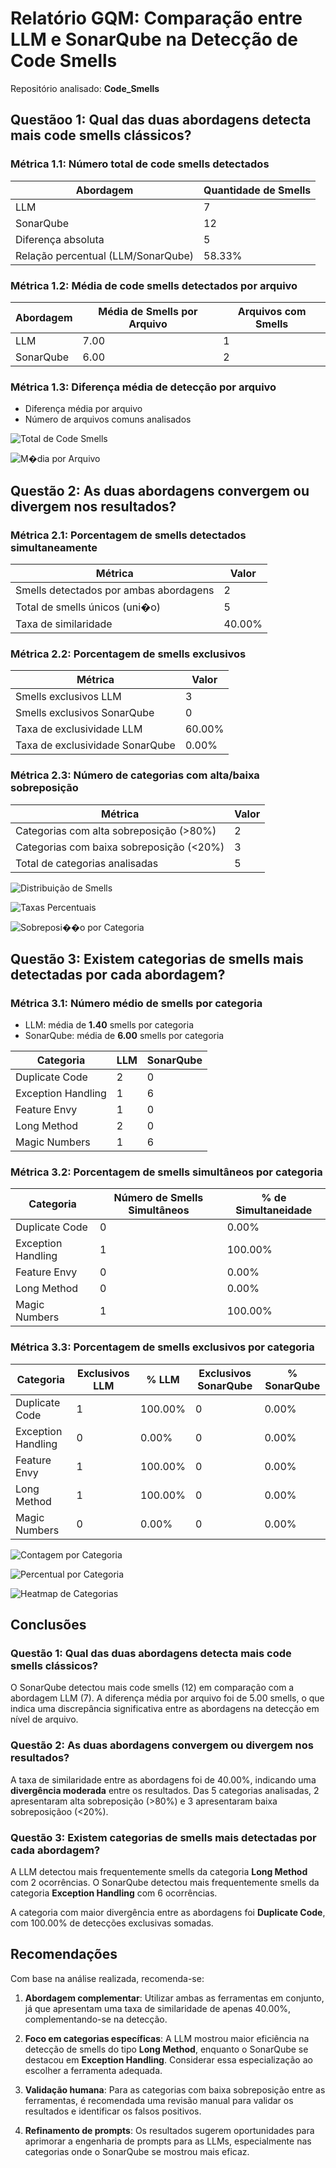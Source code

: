 # Relatório GQM: Comparação entre LLM e SonarQube na Detecção de Code Smells

Repositório analisado: **Code_Smells**

## Questãoo 1: Qual das duas abordagens detecta mais code smells clássicos?

### Métrica 1.1: Número total de code smells detectados

| Abordagem | Quantidade de Smells |
|-----------|----------------------|
| LLM | 7 |
| SonarQube | 12 |
| Diferença absoluta | 5 |
| Relação percentual (LLM/SonarQube) | 58.33% |

### Métrica 1.2: Média de code smells detectados por arquivo

| Abordagem | Média de Smells por Arquivo | Arquivos com Smells |
|-----------|------------------------------|---------------------|
| LLM | 7.00 | 1 |
| SonarQube | 6.00 | 2 |

### Métrica 1.3: Diferença média de detecção por arquivo

- Diferença média por arquivo
- Número de arquivos comuns analisados

![Total de Code Smells](./q1_total_smells.png)

![M�dia por Arquivo](./q1_media_por_arquivo.png)

## Questão 2: As duas abordagens convergem ou divergem nos resultados?

### Métrica 2.1: Porcentagem de smells detectados simultaneamente

| Métrica | Valor |
|---------|-------|
| Smells detectados por ambas abordagens | 2 |
| Total de smells únicos (uni�o) | 5 |
| Taxa de similaridade | 40.00% |

### Métrica 2.2: Porcentagem de smells exclusivos

| Métrica | Valor |
|---------|-------|
| Smells exclusivos LLM | 3 |
| Smells exclusivos SonarQube | 0 |
| Taxa de exclusividade LLM | 60.00% |
| Taxa de exclusividade SonarQube | 0.00% |

### Métrica 2.3: Número de categorias com alta/baixa sobreposição

| Métrica | Valor |
|---------|-------|
| Categorias com alta sobreposição (>80%) | 2 |
| Categorias com baixa sobreposição (<20%) | 3 |
| Total de categorias analisadas | 5 |

![Distribuição de Smells](./q2_distribuicao_smells.png)

![Taxas Percentuais](./q2_taxas_percentuais.png)

![Sobreposi��o por Categoria](./q2_sobreposicao_por_categoria.png)

## Questão 3: Existem categorias de smells mais detectadas por cada abordagem?

### Métrica 3.1: Número médio de smells por categoria

- LLM: média de **1.40** smells por categoria
- SonarQube: média de **6.00** smells por categoria

| Categoria | LLM | SonarQube |
|-----------|-----|----------|
| Duplicate Code | 2 | 0 |
| Exception Handling | 1 | 6 |
| Feature Envy | 1 | 0 |
| Long Method | 2 | 0 |
| Magic Numbers | 1 | 6 |

### Métrica 3.2: Porcentagem de smells simultâneos por categoria

| Categoria | Número de Smells Simultâneos | % de Simultaneidade |
|-----------|------------------------------|--------------------|
| Duplicate Code | 0 | 0.00% |
| Exception Handling | 1 | 100.00% |
| Feature Envy | 0 | 0.00% |
| Long Method | 0 | 0.00% |
| Magic Numbers | 1 | 100.00% |

### Métrica 3.3: Porcentagem de smells exclusivos por categoria

| Categoria | Exclusivos LLM | % LLM | Exclusivos SonarQube | % SonarQube |
|-----------|----------------|-------|---------------------|-------------|
| Duplicate Code | 1 | 100.00% | 0 | 0.00% |
| Exception Handling | 0 | 0.00% | 0 | 0.00% |
| Feature Envy | 1 | 100.00% | 0 | 0.00% |
| Long Method | 1 | 100.00% | 0 | 0.00% |
| Magic Numbers | 0 | 0.00% | 0 | 0.00% |

![Contagem por Categoria](./q3_contagem_por_categoria.png)

![Percentual por Categoria](./q3_percentual_por_categoria.png)

![Heatmap de Categorias](./q3_heatmap_categorias.png)

## Conclusões

### Questão 1: Qual das duas abordagens detecta mais code smells clássicos?

O SonarQube detectou mais code smells (12) em comparação com a abordagem LLM (7). A diferença média por arquivo foi de 5.00 smells, o que indica uma discrepância significativa entre as abordagens na detecção em nível de arquivo.

### Questão 2: As duas abordagens convergem ou divergem nos resultados?

A taxa de similaridade entre as abordagens foi de 40.00%, indicando uma **divergência moderada** entre os resultados. Das 5 categorias analisadas, 2 apresentaram alta sobreposição (>80%) e 3 apresentaram baixa sobreposiçãoo (<20%).

### Questão 3: Existem categorias de smells mais detectadas por cada abordagem?

A LLM detectou mais frequentemente smells da categoria **Long Method** com 2 ocorrências. O SonarQube detectou mais frequentemente smells da categoria **Exception Handling** com 6 ocorrências.

A categoria com maior divergência entre as abordagens foi **Duplicate Code**, com 100.00% de detecções exclusivas somadas.

## Recomendações

Com base na análise realizada, recomenda-se:

1. **Abordagem complementar**: Utilizar ambas as ferramentas em conjunto, já que apresentam uma taxa de similaridade de apenas 40.00%, complementando-se na detecção.

2. **Foco em categorias específicas**: A LLM mostrou maior eficiência na detecção de smells do tipo **Long Method**, enquanto o SonarQube se destacou em **Exception Handling**. Considerar essa especialização ao escolher a ferramenta adequada.

3. **Validação humana**: Para as categorias com baixa sobreposição entre as ferramentas, é recomendada uma revisão manual para validar os resultados e identificar os falsos positivos.

4. **Refinamento de prompts**: Os resultados sugerem oportunidades para aprimorar a engenharia de prompts para as LLMs, especialmente nas categorias onde o SonarQube se mostrou mais eficaz.

